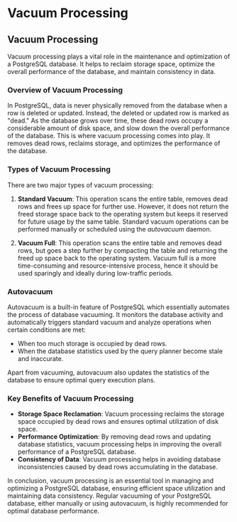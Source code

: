 # Vacuum Processing

## Vacuum Processing

Vacuum processing plays a vital role in the maintenance and optimization of a PostgreSQL database. It helps to reclaim storage space, optimize the overall performance of the database, and maintain consistency in data.

### Overview of Vacuum Processing

In PostgreSQL, data is never physically removed from the database when a row is deleted or updated. Instead, the deleted or updated row is marked as "dead." As the database grows over time, these dead rows occupy a considerable amount of disk space, and slow down the overall performance of the database. This is where vacuum processing comes into play. It removes dead rows, reclaims storage, and optimizes the performance of the database.

### Types of Vacuum Processing

There are two major types of vacuum processing:

1. **Standard Vacuum**: This operation scans the entire table, removes dead rows and frees up space for further use. However, it does not return the freed storage space back to the operating system but keeps it reserved for future usage by the same table. Standard vacuum operations can be performed manually or scheduled using the _autovacuum_ daemon.

2. **Vacuum Full**: This operation scans the entire table and removes dead rows, but goes a step further by compacting the table and returning the freed up space back to the operating system. Vacuum full is a more time-consuming and resource-intensive process, hence it should be used sparingly and ideally during low-traffic periods.

### Autovacuum

Autovacuum is a built-in feature of PostgreSQL which essentially automates the process of database vacuuming. It monitors the database activity and automatically triggers standard vacuum and analyze operations when certain conditions are met:

- When too much storage is occupied by dead rows.
- When the database statistics used by the query planner become stale and inaccurate.

Apart from vacuuming, autovacuum also updates the statistics of the database to ensure optimal query execution plans.

### Key Benefits of Vacuum Processing

- **Storage Space Reclamation**: Vacuum processing reclaims the storage space occupied by dead rows and ensures optimal utilization of disk space.
- **Performance Optimization**: By removing dead rows and updating database statistics, vacuum processing helps in improving the overall performance of a PostgreSQL database.
- **Consistency of Data**: Vacuum processing helps in avoiding database inconsistencies caused by dead rows accumulating in the database.

In conclusion, vacuum processing is an essential tool in managing and optimizing a PostgreSQL database, ensuring efficient space utilization and maintaining data consistency. Regular vacuuming of your PostgreSQL database, either manually or using autovacuum, is highly recommended for optimal database performance.